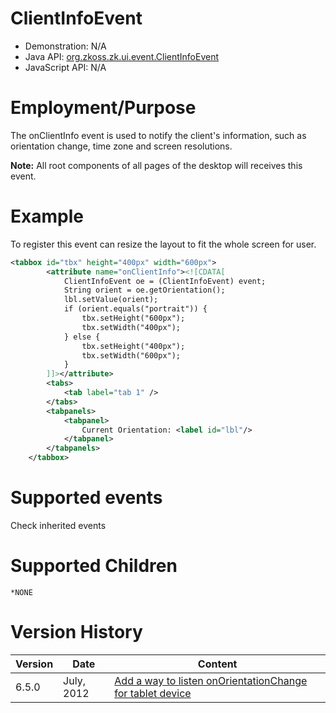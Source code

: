 

# ClientInfoEvent

- Demonstration: N/A
- Java API: [org.zkoss.zk.ui.event.ClientInfoEvent](https://www.zkoss.org/javadoc/latest/zk/org/zkoss/zk/ui/event/ClientInfoEvent.html)
- JavaScript API: N/A

# Employment/Purpose

The onClientInfo event is used to notify the client's information, such
as orientation change, time zone and screen resolutions.

**Note:** All root components of all pages of the desktop will receives
this event.

# Example

To register this event can resize the layout to fit the whole screen for
user.

```xml
<tabbox id="tbx" height="400px" width="600px">
        <attribute name="onClientInfo"><![CDATA[
            ClientInfoEvent oe = (ClientInfoEvent) event;
            String orient = oe.getOrientation();
            lbl.setValue(orient);
            if (orient.equals("portrait")) {
                tbx.setHeight("600px");
                tbx.setWidth("400px");
            } else {
                tbx.setHeight("400px");
                tbx.setWidth("600px");
            }
        ]]></attribute>
        <tabs>
            <tab label="tab 1" />
        </tabs>
        <tabpanels>
            <tabpanel>
                Current Orientation: <label id="lbl"/>
            </tabpanel>
        </tabpanels>
    </tabbox>
```

# Supported events

Check inherited events

# Supported Children

`*NONE`



# Version History

| Version | Date       | Content                                                                                              |
|---------|------------|------------------------------------------------------------------------------------------------------|
| 6.5.0   | July, 2012 | [Add a way to listen onOrientationChange for tablet device](http://tracker.zkoss.org/browse/ZK-1273) |


